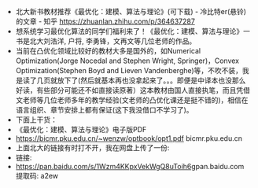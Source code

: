 - 北大新书教材推荐《最优化：建模、算法与理论》(可下载) - 冷比特er(悬铃)的文章 - 知乎
  https://zhuanlan.zhihu.com/p/364637287
- 想系统学习最优化算法的同学们福利来了！《最优化：建模、算法与理论》一书是北大刘浩洋, 户将, 李勇锋，文再文等几位老师的作品。
- 当前在凸优化领域比较好的教材大多是国外的，如Numerical Optimization(Jorge Nocedal and Stephen Wright, Springer)，Convex Optimization(Stephen Boyd and Lieven Vandenberghe)等，不吹不装，我是读了几页就放下了(然后就基本再也没拿起来了。。。即便是中译本也没那么好读，有些部分可能还不如直接读原著）这本教材由国人直接执笔，而且凭借文老师等几位老师多年的教学经验(文老师的凸优化课还是挺不错的)，相信在语言组织、章节安排上都有保证(这下我没借口不学习了)。
- 下面上干货：
- 《最优化：建模、算法与理论》电子版PDF
- ​https://bicmr.pku.edu.cn/~wenzw/optbook/opt1.pdf 
  bicmr.pku.edu.cn
- 上面北大的链接有时打不开，我在网盘上传了一份:
- 链接:
- https://pan.baidu.com/s/1Wzm4KKpxVekWgQ8uToih6g
  ​
  pan.baidu.com
  提取码: a2ew